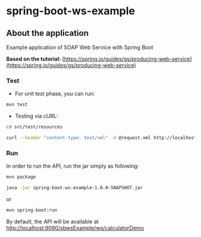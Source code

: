 # spring-boot-ws-example

## About the application
Example application of SOAP Web Service with Spring Boot

**Based on the tutorial:** [https://spring.io/guides/gs/producing-web-service](https://spring.io/guides/gs/producing-web-service)

### Test

* For unit test phase, you can run:

```bash
mvn test
```

* Testing via cURL:

```bash
cd src/test/resources

curl --header "content-type: text/xml" -d @request.xml http://localhost:9090/sbwsExample/ws/calculatorDemo
```

### Run

In order to run the API, run the jar simply as following:

```bash
mvn package

java -jar spring-boot-ws-example-1.0.0-SNAPSHOT.jar
```
    
or

```bash
mvn spring-boot:run
```

By default, the API will be available at [http://localhost:9090/sbwsExample/ws/calculatorDemo](http://localhost:9090/sbwsExample/ws/calculatorDemo)
